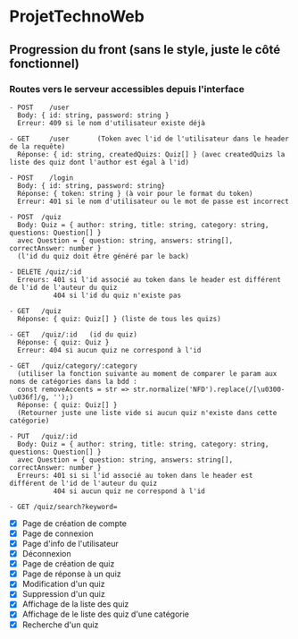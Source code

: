# ProjetTechnoWeb

## Progression du front (sans le style, juste le côté fonctionnel)

### Routes vers le serveur accessibles depuis l'interface
```
- POST    /user
  Body: { id: string, password: string }
  Erreur: 409 si le nom d'utilisateur existe déjà

- GET     /user       (Token avec l'id de l'utilisateur dans le header de la requête)
  Réponse: { id: string, createdQuizs: Quiz[] } (avec createdQuizs la liste des quiz dont l'author est égal à l'id)

- POST    /login
  Body: { id: string, password: string}
  Réponse: { token: string } (à voir pour le format du token)
  Erreur: 401 si le nom d'utilisateur ou le mot de passe est incorrect

- POST  /quiz
  Body: Quiz = { author: string, title: string, category: string, questions: Question[] } 
  avec Question = { question: string, answers: string[], correctAnswer: number }
  (l'id du quiz doit être généré par le back)

- DELETE /quiz/:id
  Erreurs: 401 si l'id associé au token dans le header est différent de l'id de l'auteur du quiz
           404 si l'id du quiz n'existe pas

- GET   /quiz
  Réponse: { quiz: Quiz[] } (liste de tous les quizs)

- GET   /quiz/:id   (id du quiz)
  Réponse: { quiz: Quiz }
  Erreur: 404 si aucun quiz ne correspond à l'id

- GET   /quiz/category/:category  
  (utiliser la fonction suivante au moment de comparer le param aux noms de catégories dans la bdd : 
  const removeAccents = str => str.normalize('NFD').replace(/[\u0300-\u036f]/g, '');)
  Réponse: { quiz: Quiz[] }
  (Retourner juste une liste vide si aucun quiz n'existe dans cette catégorie)

- PUT   /quiz/:id
  Body: Quiz = { author: string, title: string, category: string, questions: Question[] } 
  avec Question = { question: string, answers: string[], correctAnswer: number }
  Erreurs: 401 si si l'id associé au token dans le header est différent de l'id de l'auteur du quiz
           404 si aucun quiz ne correspond à l'id

- GET /quiz/search?keyword=

```
- [x] Page de création de compte
- [x] Page de connexion
- [x] Page d'info de l'utilisateur
- [x] Déconnexion
- [x] Page de création de quiz
- [x] Page de réponse à un quiz
- [x] Modification d'un quiz
- [x] Suppression d'un quiz
- [x] Affichage de la liste des quiz
- [x] Affichage de le liste des quiz d'une catégorie
- [x] Recherche d'un quiz
